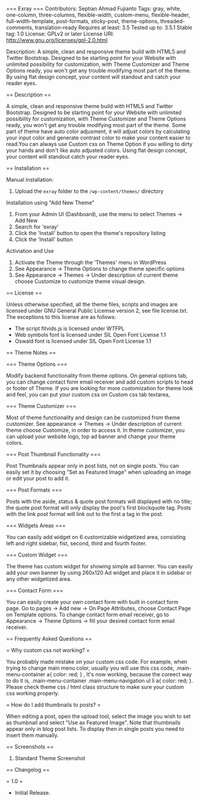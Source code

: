 === Exray ===
Contributors: Septian Ahmad Fujianto
Tags: gray, white, one-column, three-columns, flexible-width, custom-menu, flexible-header, full-width-template, post-formats, sticky-post, theme-options, threaded-comments, translation-ready
Requires at least: 3.5
Tested up to: 3.5.1
Stable tag: 1.0
License: GPLv2 or later
License URI: http://www.gnu.org/licenses/gpl-2.0.html

Description: A simple, clean and responsive theme build with HTML5 and Twitter Bootstrap. Designed to be starting point for your Website with unlimited possibility for customization, with Theme Customizer and Theme Options ready, you won't get any trouble modifying most part of the theme. By using flat design concept, your content will standout and catch your reader eyes.      

== Description ==

A simple, clean and responsive theme build with HTML5 and Twitter Bootstrap. 
Designed to be starting point for your Website with unlimited possibility for customization, with Theme Customizer and Theme Options ready, you won't get any trouble modifying most part of the theme.
Some part of theme have auto color adjusment, it will adjust colors by calculating your input color and generate contrast color to make your content easier to read.You can always use Custom css on Theme Option if you willing to dirty your hands and don't like auto adjusted colors.
Using flat design concept, your content will standout catch your reader eyes.  

== Installation ==

Manual installation:

1. Upload the `exray` folder to the `/wp-content/themes/` directory

Installation using "Add New Theme"

1. From your Admin UI (Dashboard), use the menu to select Themes -> Add New
2. Search for 'exray'
3. Click the 'Install' button to open the theme's repository listing
4. Click the 'Install' button

Activiation and Use

1. Activate the Theme through the 'Themes' menu in WordPress
2. See Appearance -> Theme Options to change theme specific options
3. See Appearance -> Themes -> Under description of current theme choose Customize to customize theme visual design.

== License ==

Unless otherwise specified, all the theme files, scripts and images
are licensed under GNU General Public Licemse version 2, see file license.txt.
The exceptions to this license are as follows:
* The script fitvids.js is licensed under WTFPL
* Web symbols font is licensed under SIL Open Font License 1.1
* Oswald font is licensed under SIL Open Font License 1.1

== Theme Notes ==

=== Theme Options ===

Modify backend functionality from theme options. On general options tab, you can change contact form email receiver and add custom scripts to head or footer of Theme. If you are looking for more customization for theme look and feel, you can put your custom css on Custom css tab textarea,

=== Theme Customizer ===

Most of theme functionality and design can be customized from theme customizer. See appearance -> Themes -> Under description of current theme choose Customize, in order to access it. In theme customizer, you can upload your website logo, top ad banner and change your theme colors.  

=== Post Thumbnail Functionality ===

Post Thumbnails appear only in post lists, not on single posts.
You can easily set it by choosing "Set as Featured Image" when uploading an image or edit your post to add it.

=== Post Formats ===

Posts with the aside, status & quote post formats will displayed with no title;
the quote post format will only display the post's first blockquote tag.
Posts with the link post format will link out to the first a tag in the post.

=== Widgets Areas ===

You can easily add widget on 6 customizable widgetized area, consisting left and right sidebar, fist, second, third and fourth footer.  

=== Custom Widget ===

The theme has custom widget for showing simple ad banner. You can easily add your own banner by using 260x120 Ad widget and place it in sidebar or any other widgetized area.

=== Contact Form ===

You can easily create your own contact form with built in contact form page. Go to pages -> Add new -> On Page Attributes, choose Contact Page on Template options. To change contact form email receiver, go to Appearance -> Theme Options -> fill your desired contact form email receiver.

== Frequently Asked Questions ==

= Why custom css not working? =

You probably made mistake on your custom css code. For example, when trying to change main menu color, usually you will use this css code, 
.main-menu-container a{ color: red; } , It's now working, because the coreect way to do it is, .main-menu-container .main-menu-navigation ul li a{ color: red; }. Please check theme css / html class structure to make sure your custom css working properly.

= How do I add thumbnails to posts? =

When editing a post, open the upload tool, select the image you wish to set as thumbnail
and select "Use as Featured Image". Note that thumbnails appear only in blog post lists.
To display then in single posts you need to insert them manually.

== Screenshots ==

1. Standard Theme Screenshot

== Changelog ==

= 1.0 =
* Initial Release.


